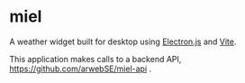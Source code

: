 # miel

A weather widget built for desktop using [Electron.js](https://www.electronjs.org/) and [Vite](https://vitejs.dev/).

This application makes calls to a backend API, https://github.com/arwebSE/miel-api .
